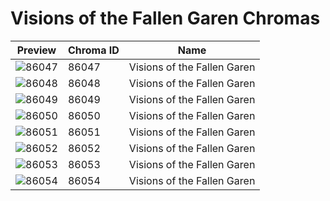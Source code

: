 # Visions of the Fallen Garen Chromas

| Preview | Chroma ID | Name |
|---------|-----------|------|
| ![86047](https://raw.communitydragon.org/latest/plugins/rcp-be-lol-game-data/global/default/v1/champion-chroma-images/86/86047.png) | 86047 | Visions of the Fallen Garen |
| ![86048](https://raw.communitydragon.org/latest/plugins/rcp-be-lol-game-data/global/default/v1/champion-chroma-images/86/86048.png) | 86048 | Visions of the Fallen Garen |
| ![86049](https://raw.communitydragon.org/latest/plugins/rcp-be-lol-game-data/global/default/v1/champion-chroma-images/86/86049.png) | 86049 | Visions of the Fallen Garen |
| ![86050](https://raw.communitydragon.org/latest/plugins/rcp-be-lol-game-data/global/default/v1/champion-chroma-images/86/86050.png) | 86050 | Visions of the Fallen Garen |
| ![86051](https://raw.communitydragon.org/latest/plugins/rcp-be-lol-game-data/global/default/v1/champion-chroma-images/86/86051.png) | 86051 | Visions of the Fallen Garen |
| ![86052](https://raw.communitydragon.org/latest/plugins/rcp-be-lol-game-data/global/default/v1/champion-chroma-images/86/86052.png) | 86052 | Visions of the Fallen Garen |
| ![86053](https://raw.communitydragon.org/latest/plugins/rcp-be-lol-game-data/global/default/v1/champion-chroma-images/86/86053.png) | 86053 | Visions of the Fallen Garen |
| ![86054](https://raw.communitydragon.org/latest/plugins/rcp-be-lol-game-data/global/default/v1/champion-chroma-images/86/86054.png) | 86054 | Visions of the Fallen Garen |